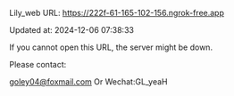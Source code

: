Lily_web URL: https://222f-61-165-102-156.ngrok-free.app

Updated at: 2024-12-06 07:38:33

If you cannot open this URL, the server might be down.

Please contact: 

goley04@foxmail.com Or Wechat:GL_yeaH